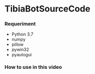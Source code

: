 # TibiaBotSourceCode

### **Requeriment**

- Python 3.7
- numpy
- pillow
- pywin32
- pyautogui


### How to use in this video
